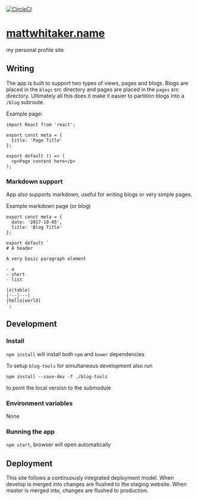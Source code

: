 [![CircleCI](https://circleci.com/gh/matt-whitaker/mattwhitaker.name/tree/master.svg?style=svg)](https://circleci.com/gh/matt-whitaker/mattwhitaker.name/tree/master)

# [mattwhitaker.name](https://mattwhitaker.name)
my personal profile site

## Writing

The app is built to support two types of views, pages and blogs. Blogs are placed in the `blogs` src directory and pages are placed in the `pages` src directory. Ultimately all this does it make it easier to partition blogs into a `/blog` subroute.

Example page:

```
import React from 'react';

export const meta = {
  title: 'Page Title'
};

export default () => (
  <p>Page content here</p>
);
```

### Markdown support

App also supports markdown, useful for writing blogs or very simple pages.

Example markdown page (or blog)

```
export const meta = {
  date: '2017-10-05',
  title: 'Blog Title'
};

export default `
# A header

A very basic paragraph element

- a
- short
- list

|a|table|
|---|---|
|hello|world|
`;
```

## Development

### Install

`npm install` will install both `npm` and `bower` dependencies

To setup `blog-tools` for simultaneous development also run

`npm install --save-dev -f ./blog-tools`

to point the local version to the submodule

### Environment variables

None

### Running the app

`npm start`, browser will open automatically

## Deployment

This site follows a continuously integrated deployment model. When develop is merged into changes are flushed to the staging website. When master is merged into, changes are flushed to production.
